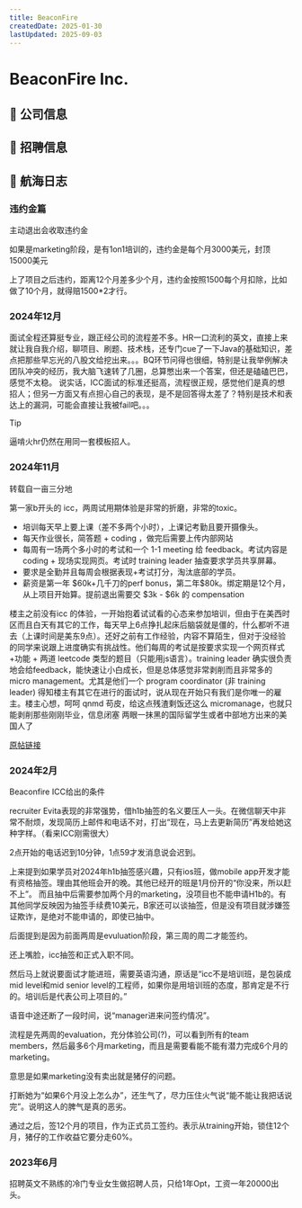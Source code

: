 ```yaml
---
title: BeaconFire
createdDate: 2025-01-30
lastUpdated: 2025-09-03
---
```


# BeaconFire Inc.

## 📌 公司信息

<StaffingCompanyTable companyJsonFileName="beaconfire"/>

## 📢 招聘信息

## 🚢 航海日志

### 违约金篇

主动退出会收取违约金

如果是marketing阶段，是有1on1培训的，违约金是每个月3000美元，封顶15000美元

上了项目之后违约，距离12个月差多少个月，违约金按照1500每个月扣除，比如做了10个月，就得赔1500*2才行。

### 2024年12月

面试全程还算挺专业，跟正经公司的流程差不多。HR一口流利的英文，直接上来就让我自我介绍，聊项目、刷题、技术栈，还专门cue了一下Java的基础知识，差点把那些早忘光的八股文给挖出来。。。BQ环节问得也很细，特别是让我举例解决团队冲突的经历，我大脑飞速转了几圈，总算憋出来一个答案，但还是磕磕巴巴，感觉不太稳。
说实话，ICC面试的标准还挺高，流程很正规，感觉他们是真的想招人；但另一方面又有点担心自己的表现，是不是回答得太差了？特别是技术和表达上的漏洞，可能会直接让我被fail吧。。。

> [!TIP]
> 逼啃火hr仍然在用同一套模板招人。

### 2024年11月

转载自一亩三分地

第一家b开头的 icc，两周试用期体验是非常的折磨，非常的toxic。
- 培训每天早上要上课（差不多两个小时），上课记考勤且要开摄像头。
- 每天作业很长，简答题 + coding ，做完后需要上传内部网站
- 每周有一场两个多小时的考试和一个 1-1 meeting 给 feedback。考试内容是 coding + 现场实现网页。考试时 training leader 抽查要求学员共享屏幕。
- 要求是全勤并且每周会根据表现+考试打分，淘汰底部的学员。
- 薪资是第一年 \$60k+几千刀的perf bonus，第二年\$80k。绑定期是12个月，从上项目开始算。提前退出需要交 \$3k - \$6k 的 compensation

楼主之前没有icc 的体验，一开始抱着试试看的心态来参加培训，但由于在美西时区而且白天有其它的工作，每天早上6点挣扎起床后脑袋就是僵的，什么都听不进去（上课时间是美东9点）。还好之前有工作经验，内容不算陌生，但对于没经验的同学来说跟上进度确实有挑战性。他们每周的考试是按要求实现一个网页样式+功能 + 两道 leetcode 类型的题目（只能用js语言）。training leader 确实很负责地会给feedback，能快速让小白成长，但是总体感觉非常剥削而且非常多的 micro management。尤其是他们一个 program coordinator (非 training leader) 得知楼主有其它在进行的面试时，说从现在开始只有我们是你唯一的雇主。楼主心想，呵呵 qnmd 苟皮，给这点残渣剩饭还这么 micromanage，也就只能剥削那些刚刚毕业，信息闭塞 两眼一抹黑的国际留学生或者中部地方出来的美国人了

[原帖链接](https://www.1point3acres.com/bbs/thread-1100314-1-1.html)

### 2024年2月

Beaconfire ICC给出的条件

recruiter Evita表现的非常强势，借h1b抽签的名义要压人一头。在微信聊天中非常不耐烦，发现简历上邮件和电话不对，打出“现在，马上去更新简历”再发给她这种字样。（看来ICC刚需很大）

2点开始的电话迟到10分钟，1点59才发消息说会迟到。

上来提到如果学员对2024年h1b抽签感兴趣，只有ios班，做mobile app开发才能有资格抽签。理由其他班会开的晚。其他已经开的班是1月份开的“你没来，所以赶不上”。
而且抽中后需要参加两个月的marketing，没项目也不能申请H1b的。有其他同学反映因为抽签手续费10美元，B家还可以谈抽签，但是没有项目就涉嫌签证欺诈，是绝对不能申请的，即使已抽中。

后面提到是因为前面两周是evuluation阶段，第三周的周二才能签约。

还上嘴脸，icc抽签和正式入职不同。

然后马上就说要面试才能进班，需要英语沟通，原话是“icc不是培训班，是包装成mid level和mid senior level的工程师，如果你是用培训班的态度，那肯定是不行的。培训后是代表公司上项目的。”

语音中途还断了一段时间，说“manager进来问签约情况”。

流程是先两周的evaluation，充分体验公司(?)，可以看到所有的team members，然后最多6个月marketing，而且是需要看能不能有潜力完成6个月的marketing。

意思是如果marketing没有卖出就是猪仔的问题。

打断她为“如果6个月没上怎么办”，还生气了，尽力压住火气说“能不能让我把话说完”。说明这人的脾气是真的恶劣。

通过之后，签12个月的项目，作为正式员工签约。表示从training开始，锁住12个月，猪仔的工作收益它要分走60%。

### 2023年6月

招聘英文不熟练的冷门专业女生做招聘人员，只给1年Opt，工资一年20000出头。

